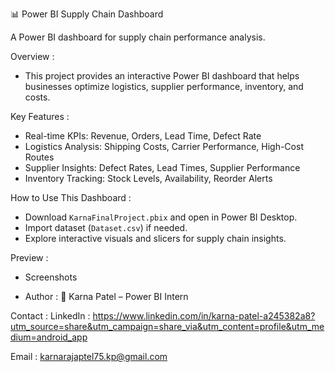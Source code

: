 📊 Power BI Supply Chain Dashboard  

A Power BI dashboard for supply chain performance analysis.

Overview :
- This project provides an interactive Power BI dashboard that helps businesses optimize logistics, supplier performance, inventory, and costs.

Key Features :
- Real-time KPIs: Revenue, Orders, Lead Time, Defect Rate
- Logistics Analysis: Shipping Costs, Carrier Performance, High-Cost Routes
- Supplier Insights: Defect Rates, Lead Times, Supplier Performance
- Inventory Tracking: Stock Levels, Availability, Reorder Alerts 

How to Use This Dashboard :
- Download `KarnaFinalProject.pbix` and open in Power BI Desktop.  
- Import dataset (`Dataset.csv`) if needed.
- Explore interactive visuals and slicers for supply chain insights.  

Preview :
- Screenshots

- Author :
👤 Karna Patel – Power BI Intern  

Contact : 
LinkedIn : https://www.linkedin.com/in/karna-patel-a245382a8?utm_source=share&utm_campaign=share_via&utm_content=profile&utm_medium=android_app

Email    : karnarajaptel75.kp@gmail.com
